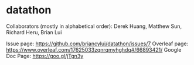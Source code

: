 # datathon
Collaborators (mostly in alphabetical order): Derek Huang, Matthew Sun, Richard Heru, Brian Lui

Issue page: https://github.com/briancylui/datathon/issues/7
Overleaf page: https://www.overleaf.com/17625033zqnrqmyhghdq#/66893421/
Google Doc Page: https://goo.gl/jTgn3y
